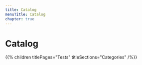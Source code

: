 ```yaml
---
title: Catalog
menuTitle: Catalog
chapter: true
---
```


# Catalog

{{% children titlePages="Tests" titleSections="Categories" /%}}
